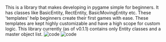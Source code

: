This is a library that makes developing in pygame simple for beginners. It has classes like BasicEntity, RectEntity, BasicMovingEntity etc. These 'templates' help beginners create their first games with ease. These templates are kept highly customizable and have a high scope for custom logic. This library currently (as of v0.1.1) contains only Entity classes and a master object list.
![code](https://github.com/user-attachments/assets/b2f86943-0250-4073-bd2e-120a939190d2)
![code](https://github.com/user-attachments/assets/f2a55f29-76fc-45cf-8556-03c1498b4a90)
